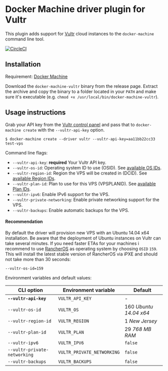 <!--[metadata]>
+++
title = "Vultr"
description = "Vultr driver for docker machine"
keywords = ["machine, Vultr, driver, docker"]
[menu.main]
parent="smn_machine_drivers"
+++
<![end-metadata]-->

# Docker Machine driver plugin for Vultr

This plugin adds support for [Vultr](https://www.vultr.com/) cloud instances to the `docker-machine` command line tool.

[![CircleCI](https://img.shields.io/circleci/project/janeczku/docker-machine-vultr.svg)](https://circleci.com/gh/janeczku/docker-machine-vultr/)

## Installation

Requirement: [Docker Machine](https://github.com/docker/machine)

Download the `docker-machine-vultr` binary from the release page.
Extract the archive and copy the binary to a folder located in your `PATH` and make sure it's executable (e.g. `chmod +x /usr/local/bin/docker-machine-vultr`).

## Usage instructions

Grab your API key from the [Vultr control panel](https://my.vultr.com/settings/) and pass that to `docker-machine create` with the `--vultr-api-key` option.

    $ docker-machine create --driver vultr --vultr-api-key=aa11bb22cc33 test-vps

Command line flags:

 - `--vultr-api-key`: **required** Your Vultr API key.
 - `--vultr-os-id`: Operating system ID to use (OSID). See [available OS IDs](https://www.vultr.com/api/#os_os_list).
 - `--vultr-region-id`: Region the VPS will be created in (DCID). See [available Region IDs](https://www.vultr.com/api/#regions_region_list).
 - `--vultr-plan-id`: Plan to use for this VPS (VPSPLANID). See [available Plan IDs](https://www.vultr.com/api/#plans_plan_list).
 - `--vultr-ipv6`: Enable IPv6 support for the VPS. 
 - `--vultr-private-networking`: Enable private networking support for the VPS.
 - `--vultr-backups`: Enable automatic backups for the VPS.

      
#### Recommendation
By default the driver will provision new VPS with an Ubuntu 14.04 x64 installation. Be aware that the deployment of Ubuntu instances on Vultr can take several minutes.
If you need faster ETAs for your machines i recommend to use [RancherOS](http://rancher.com/rancher-os/) as operating system by choosing `OSID` `159`. This will install the latest stable version of RancherOS via iPXE and should not take more than 30 seconds:

    --vultr-os-id=159

 Environment variables and default values:

| CLI option                      | Environment variable         | Default                |
|---------------------------------|------------------------------|------------------------|
| **`--vultr-api-key`**           | `VULTR_API_KEY`              | -                      |
| `--vultr-os-id`                 | `VULTR_OS`                   | 160 *Ubuntu 14.04 x64* |
| `--vultr-region-id`             | `VULTR_REGION`               | 1 *New Jersey*         |
| `--vultr-plan-id`               | `VULTR_PLAN`                 | 29 *768 MB RAM*        |
| `--vultr-ipv6`                  | `VULTR_IPV6`                 | `false`                |
| `--vultr-private-networking`    | `VULTR_PRIVATE_NETWORKING`   | `false`                |
| `--vultr-backups`               | `VULTR_BACKUPS`              | `false`                |
     
